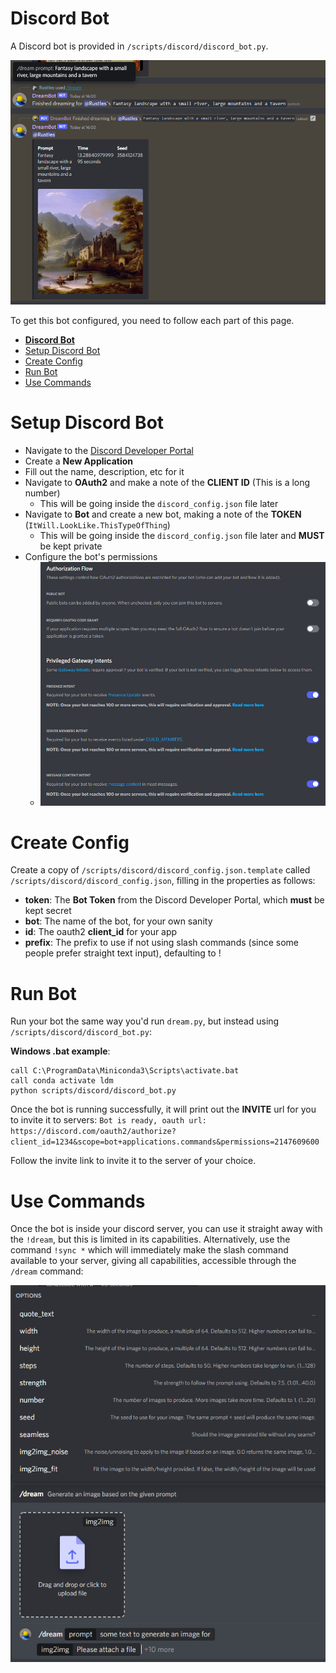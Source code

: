 # **Discord Bot**

A Discord bot is provided in `/scripts/discord/discord_bot.py`.

![Discord Prompt Example](../assets/discord/Discord_Prompt_Example.png)

To get this bot configured, you need to follow each part of this page.

- [**Discord Bot**](#discord-bot)
- [Setup Discord Bot](#setup-discord-bot)
- [Create Config](#create-config)
- [Run Bot](#run-bot)
- [Use Commands](#use-commands)

# Setup Discord Bot

* Navigate to the [Discord Developer Portal](https://discord.com/developers/applications)
* Create a **New Application**
* Fill out the name, description, etc for it
* Navigate to **OAuth2** and make a note of the **CLIENT ID** (This is a long number)
  * This will be going inside the `discord_config.json` file later
* Navigate to **Bot** and create a new bot, making a note of the **TOKEN** (`ItWill.LookLike.ThisTypeOfThing`)
  * This will be going inside the `discord_config.json` file later and **MUST** be kept private
* Configure the bot's permissions
  * ![Discord Bot Permissions](../assets/discord/Discord_Bot_Config.png)

# Create Config

Create a copy of `/scripts/discord/discord_config.json.template` called `/scripts/discord/discord_config.json`, filling in the properties as follows:

* **token**: The **Bot Token** from the Discord Developer Portal, which **must** be kept secret
* **bot**: The name of the bot, for your own sanity
* **id**: The oauth2 **client_id** for your app
* **prefix**: The prefix to use if not using slash commands (since some people prefer straight text input), defaulting to !

# Run Bot

Run your bot the same way you'd run `dream.py`, but instead using `/scripts/discord/discord_bot.py`:

**Windows .bat example**: 
```
call C:\ProgramData\Miniconda3\Scripts\activate.bat
call conda activate ldm
python scripts/discord/discord_bot.py
```

Once the bot is running successfully, it will print out the **INVITE** url for you to invite it to servers:
`Bot is ready, oauth url: https://discord.com/oauth2/authorize?client_id=1234&scope=bot+applications.commands&permissions=2147609600`

Follow the invite link to invite it to the server of your choice.

# Use Commands

Once the bot is inside your discord server, you can use it straight away with the `!dream`, but this is limited in its capabilities.
Alternatively, use the command `!sync *` which will immediately make the slash command available to your server, giving all capabilities, accessible through the `/dream` command:

![Discord Dream Command](../assets/discord/Discord_Dream_Command.png)